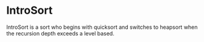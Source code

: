 # IntroSort
IntroSort is a sort who begins with quicksort and switches to heapsort when the recursion depth exceeds a level based.

